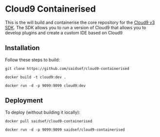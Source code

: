 # Cloud9 Containerised

This is the will build and containerise the core repository for the [Cloud9 v3 SDK](https://github.com/c9/core). The SDK allows you to run a version of Cloud9 that allows you to develop plugins and create a custom IDE based on Cloud9

## Installation

Follow these steps to build:

```shell
git clone https://github.com/saidsef/cloud9-containerised
```

```shell
docker build -t cloud9:dev .
```

```shell
docker run -d -p 9099:9099 cloud9:dev
```

## Deployment

To deploy (without building it locally):

```shell
docker pull saidsef/cloud9-containerised
```

```shell
docker run -d -p 9099:9099 saidsef/cloud9-containerised
```
